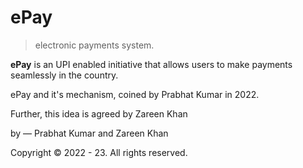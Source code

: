 # ePay
> electronic payments system.

<b>ePay</b> is an UPI enabled initiative that allows users to make payments seamlessly in the country.

ePay and it's mechanism, coined by Prabhat Kumar in 2022.

Further, this idea is agreed by Zareen Khan  

by — Prabhat Kumar and Zareen Khan

Copyright © 2022 - 23. All rights reserved.
